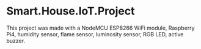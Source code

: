 # Smart.House.IoT.Project
This project was made with a NodeMCU ESP8266 WiFi module, Raspberry Pi4, humidity sensor, flame sensor, luminosity sensor, RGB LED, active buzzer.
